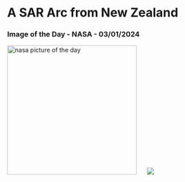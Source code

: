 # A SAR Arc from New Zealand
### Image of the Day - NASA - 03/01/2024
<img src="https://apod.nasa.gov/apod/image/2401/SarArcNz_McDonald_960.jpg" alt="nasa picture of the day" width="300"/>&nbsp; &nbsp; &nbsp; <img src="https://github-readme-streak-stats.herokuapp.com/?user=tempo-riz&theme=gruvbox" >



  

